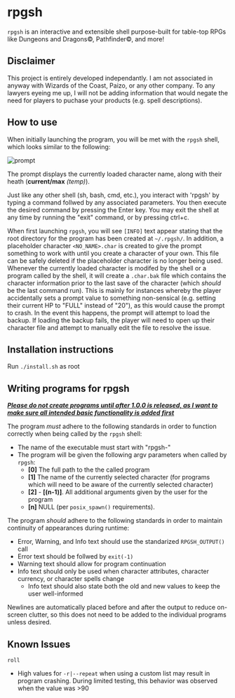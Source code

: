 # rpgsh

`rpgsh` is an interactive and extensible shell purpose-built for table-top RPGs like Dungeons and Dragons©, Pathfinder©, and more!

## Disclaimer

This project is entirely developed independantly. I am not associated in anyway with Wizards of the Coast, Paizo, or any other company. To any lawyers eyeing me up, I will not be adding information that would negate the need for players to puchase your products (e.g. spell descriptions).

## How to use

When initially launching the program, you will be met with the `rpgsh` shell, which looks similar to the following:

![prompt](https://i.imgur.com/XTBgRw9.png)

The prompt displays the currently loaded character name, along with their heath (**current/max** *(temp)*).

Just like any other shell (sh, bash, cmd, etc.), you interact with 'rpgsh' by typing a command follwed by any associated parameters. You then execute the desired command by pressing the Enter key. You may exit the shell at any time by running the "exit" command, or by pressing ctrl+c.

When first launching `rpgsh`, you will see `[INFO]` text appear stating that the root directory for the program has been created at `~/.rpgsh/`. In addition, a placeholder character `<NO_NAME>.char` is created to give the prompt something to work with until you create a character of your own. This file can be safely deleted if the placeholder character is no longer being used. Whenever the currently loaded character is modifed by the shell or a program called by the shell, it will create a `.char.bak` file which contains the character information prior to the last save of the character (which *should* be the last command run). This is mainly for instances whereby the player accidentally sets a prompt value to something non-sensical (e.g. setting their current HP to "FULL" instead of "20"), as this would cause the prompt to crash. In the event this happens, the prompt will attempt to load the backup. If loading the backup fails, the player will need to open up their character file and attempt to manually edit the file to resolve the issue.

## Installation instructions

Run `./install.sh` as root

## Writing programs for rpgsh

<ins>***Please do not create programs until after 1.0.0 is released, as I want to make sure all intended basic functionality is added first***</ins>

The program *must* adhere to the following standards in order to function correctly when being called by the `rpgsh` shell:
- The name of the executable must start with "rpgsh-"
- The program will be given the following argv parameters when called by `rpgsh`:
  - **[0]** The full path to the the called program
  - **[1]** The name of the currently selected character (for programs which will need to be aware of the currently selected character)
  - **[2]** - **[(n-1)]**. All additional arguments given by the user for the program
  - **[n]** NULL (per `posix_spawn()` requirements).

The program *should* adhere to the following standards in order to maintain continuity of appearances during runtime:
 - Error, Warning, and Info text should use the standarized `RPGSH_OUTPUT()` call
 - Error text should be follwed by `exit(-1)`
 - Warning text should allow for program continuation
 - Info text should only be used when character attributes, character currency, or character spells change
   - Info text should also state both the old and new values to keep the user well-informed

Newlines are automatically placed before and after the output to reduce on-screen clutter, so this does not need to be added to the individual programs unless desired.

## Known Issues
`roll`
 - High values for `-r|--repeat` when using a custom list may result in program crashing. During limited testing, this behavior was observed when the value was >90
